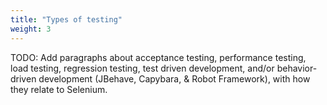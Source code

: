 ```yaml
---
title: "Types of testing"
weight: 3
---
```


TODO: Add paragraphs about acceptance testing, performance testing,
load testing, regression testing, test driven development, and/or
behavior-driven development (JBehave, Capybara, & Robot Framework),
with how they relate to Selenium.

